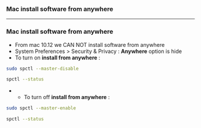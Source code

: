 ### Mac install software from anywhere


-----------------------

### Mac install software from anywhere

* From mac 10.12 we CAN NOT install software from anywhere
* System Preferences > Security & Privacy :  **Anywhere** option is hide
* To turn on **install from anywhere** : 

```sh
sudo spctl --master-disable

spctl --status

```

* * To turn off **install from anywhere** : 

```sh
sudo spctl --master-enable

spctl --status
```

